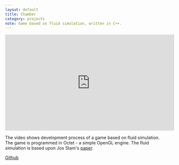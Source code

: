 ```yaml
---
layout: default
title: Chamber
category: projects
note: Game based on fluid simulation, written in C++.
---
```

<iframe width="550" height="313" src="https://www.youtube.com/embed/3NrM0mTncqI" frameborder="0" allowfullscreen></iframe>


The video shows development process of a game based on fluid simulation.
The game is programmed in Octet - a simple OpenGL engine.
The fluid simulation is based upon Jos Stam's [paper](http://www.intpowertechcorp.com/GDC03.pdf). 

[Github](https://github.com/witold-gawlowski/octet/tree/Intro_to_game_programming_1)
